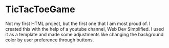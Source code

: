 # TicTacToeGame
Not my first HTML project, but the first one that I am most proud of. I created this with the help of a youtube channel, Web Dev Simplified.
I used it as a template and made some adjustments like changing the background color by user preference through buttons.
